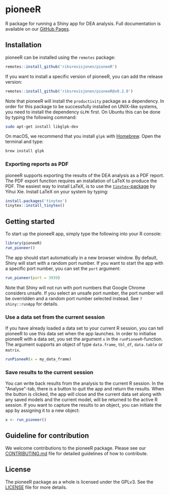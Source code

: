 # pioneeR

R package for running a Shiny app for DEA analysis. Full documentation is available on our [GitHub Pages](https://riksrevisjonen.github.io/pioneeR/).

## Installation

pioneeR can be installed using the `remotes` package:

```r
remotes::install_github('riksrevisjonen/pioneeR')
```

If you want to install a specific version of pioneeR, you can add the release version:

```r
remotes::install_github('riksrevisjonen/pioneeR@v0.2.0')
```

Note that pioneeR will install the `productivity` package as a dependency. In order for this package to be successfully installed on UNIX-like systems, you need to install the dependency `GLPK` first. On Ubuntu this can be done by typing the following command:

```sh
sudo apt-get install libglpk-dev
```

On macOS, we recommend that you install `glpk` with [Homebrew](https://brew.sh). Open the terminal and type:

```sh
brew install glpk
```

### Exporting reports as PDF

pioneeR supports exporting the results of the DEA analysis as a PDF report. The PDF export function requires an installation of LaTeX to produce the PDF. The easiest way to install LaTeX, is to use the [`tinytex`-package](https://yihui.name/tinytex/) by Yihui Xie. Install LaTeX on your system by typing:

```r
install.packages('tinytex')
tinytex::install_tinytex()
```

## Getting started

To start up the pioneeR app, simply type the following into your R console:

```r
library(pioneeR)
run_pioneer()
```

The app should start automatically in a new browser window. By default, Shiny will start with a random port number. If you want to start the app with a specific port number, you can set the `port` argument:

```r
run_pioneer(port = 3939)
```

Note that Shiny will not run with port numbers that Google Chrome considers unsafe. If you select an unsafe port number, the port number will be overridden and a random port number selected instead. See `?shiny::runApp` for details.

### Use a data set from the current session

If you have already loaded a data set to your current R session, you can tell pioneeR to use this data set when the app launches. In order to initialise pioneeR with a data set, you set the argument `x` in the `runPioneeR`-function. The argument supports an object of type `data.frame`, `tbl_df`, `data.table` or `matrix`.

```r
runPioneeR(x = my_data_frame)
```

### Save results to the current session

You can write back results from the analysis to the current R session. In the "Analyse"-tab, there is a button to quit the app and return the results. When the button is clicked, the app will close and the current data set along with any saved models and the current model, will be returned to the active R session. If you want to capture the results to an object, you can initiate the app by assigning it to a new object:

```r
x <- run_pioneer()
```

## Guideline for contribution

We welcome contributions to the pioneeR package. Please see our [CONTRIBUTING.md](CONTRIBUTING.md) file for detailed guidelines of how to contribute.

## License

The pioneeR package as a whole is licensed under the GPLv3. See the [LICENSE](LICENSE) file for more details.
